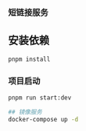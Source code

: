 ### 短链接服务

## 安装依赖

```bash
pnpm install
```

### 项目启动

```bash
pnpm run start:dev

## 镜像服务
docker-compose up -d
```
